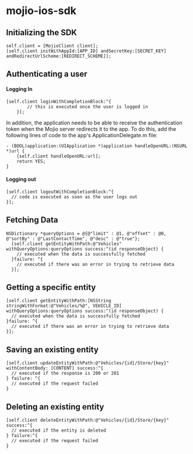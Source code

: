 # mojio-ios-sdk

## Initializing the SDK 

```
self.client = [MojioClient client];
[self.client initWithAppId:[APP_ID] andSecretKey:[SECRET_KEY] andRedirectUrlScheme:[REDIRECT_SCHEME]];
```

## Authenticating a user

#### Logging In
```
[self.client loginWithCompletionBlock:^{
        // this is executed once the user is logged in
    }];
```
In addition, the application needs to be able to receive the authentication token when the Mojio server redirects it to the app. To do this, add the following lines of code to the app's ApplicationDelegate.m file:
```
- (BOOL)application:(UIApplication *)application handleOpenURL:(NSURL *)url {
    [self.client handleOpenURL:url];
    return YES;
}
```
#### Logging out
```
[self.client logoutWithCompletionBlock:^{
  // code is executed as soon as the user logs out
}];
```
## Fetching Data
```
NSDictionary *queryOptions = @{@"limit" : @1, @"offset" : @0, @"sortBy" : @"LastContactTime", @"desc" : @"true"};
  [self.client getEntityWithPath:@"Vehicles" withQueryOptions:queryOptions success:^(id responseObject) {
    // executed when the data is successfully fetched
  }failure: ^{
    // executed if there was an error in trying to retrieve data
  }];
```

## Getting a specific entity

```
[self.client getEntityWithPath:[NSString stringWithFormat:@"Vehicles/%@", VEHICLE_ID] withQueryOptions:queryOptions success:^(id responseObject) {
  // executed when the data is successfully fetched
}failure: ^{
  // executed if there was an error in trying to retrieve data
}];
```

## Saving an existing entity
```
[self.client updateEntityWithPath:@"Vehicles/{id}/Store/{key}" withContentBody: [CONTENT] success:^{
  // executed if the response is 200 or 201
} failure: ^{
  // executed if the request failed
}
```

## Deleting an existing entity
```
[self.client deleteEntityWithPath:@"Vehicles/{id}/Store/{key}" success:^{
  // executed if the entity is deleted
} failure:^{
  // executed if the request failed
}
```
